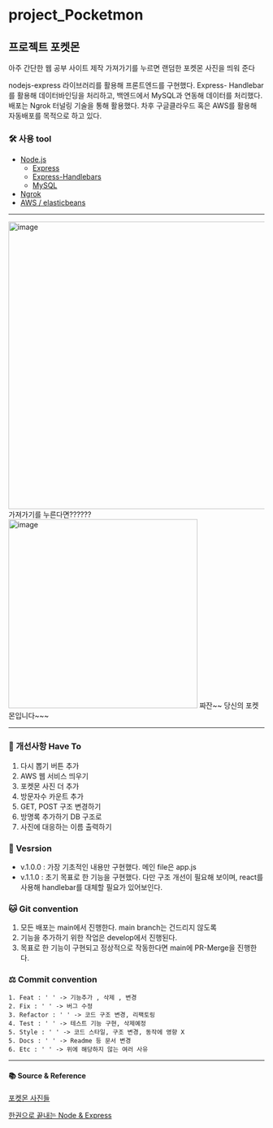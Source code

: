 # project_Pocketmon

## 프로젝트 포켓몬

아주 간단한 웹 공부 사이트 제작
가져가기를 누르면 랜덤한 포켓몬 사진을 띄워 준다

nodejs-express 라이브러리를 활용해 프론트엔드를 구현했다. Express- Handlebar를 활용해 데이터바인딩을 처리하고, 백엔드에서 MySQL과 연동해 데이터를 처리했다. 배포는 Ngrok 터널링 기술을 통해 활용했다. 차후 구글클라우드 혹은 AWS를 활용해 자동배포를 목적으로 하고 있다.

###  🛠️ 사용 tool 
* [Node.js](https://nodejs.org/en/docs/)
    * [Express](https://expressjs.com/ko/)
    * [Express-Handlebars](https://www.npmjs.com/package/express-handlebars)
    * [MySQL](https://www.mysql.com/)
* [Ngrok](https://ngrok.com/docs)
* [AWS / elasticbeans](https://docs.aws.amazon.com/ec2/index.html?nc2=h_ql_doc_ec2)

---
<img width="566" alt="image" src="https://user-images.githubusercontent.com/96401839/216385396-9af7c201-c3c7-4a62-901a-c86a0a470349.png">
가져가기를 누른다면??????

<img width="372" alt="image" src="https://user-images.githubusercontent.com/96401839/216385449-4ba03137-7ec9-4a0b-a6c1-6f6e097704dd.png">
짜잔~~ 당신의 포켓몬입니다~~~

---
### 🎯 개선사항 Have To
1. 다시 뽑기 버튼 추가
2. AWS 웹 서비스 띄우기
3. 포켓몬 사진 더 추가
4. 방문자수 카운트 추가
5. GET, POST 구조 변경하기
6. 방명록 추가하기 DB 구조로
7. 사진에 대응하는 이름 출력하기 

### 🌱 Vesrsion 
* v.1.0.0 : 가장 기초적인 내용만 구현했다. 메인 file은 app.js
* v.1.1.0 : 초기 목표로 한 기능을 구현했다. 다만 구조 개선이 필요해 보이며, react를 사용해 handlebar를 대체할 필요가 있어보인다.

### 🐱 Git convention
1. 모든 배포는 main에서 진행한다. main branch는 건드리지 않도록
2. 기능을 추가하기 위한 작업은 develop에서 진행된다. 
3. 목표로 한 기능이 구현되고 정상적으로 작동한다면 main에 PR-Merge을 진행한다.

### ⚖️ Commit convention
    1. Feat : ' ' -> 기능추가 , 삭제 , 변경
    2. Fix : ' ' -> 버그 수정
    3. Refactor : ' ' -> 코드 구조 변경, 리팩토링
    4. Test : ' ' -> 테스트 기능 구현, 삭제예정
    5. Style : ' ' -> 코드 스타일, 구조 변경, 동작에 영향 X
    5. Docs : ' ' -> Readme 등 문서 변경
    6. Etc : ' ' -> 위에 해당하지 않는 여러 사유


---
#### 📚 Source & Reference
[포켓몬 사진들](https://pokemonkorea.co.kr/pokedex)

[한권으로 끝내는 Node & Express](http://www.yes24.com/Product/Goods/99941527)
